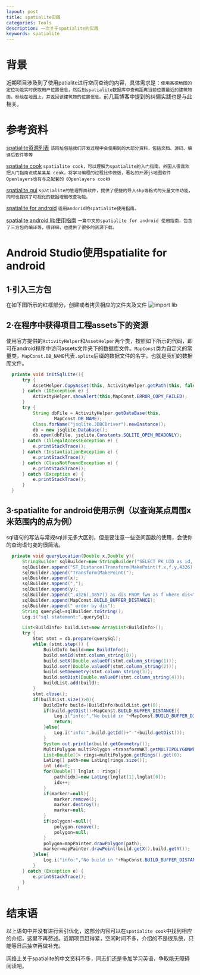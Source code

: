 ```yaml
---
layout: post
title: spatialite实践
categories: Tools
description: 一次关于spatialite的实践
keywords: spatialite
---
```


# 背景
近期项目涉及到了使用patialite进行空间查询的内容，具体需求是：`使用高德地图的定位功能实时获取用户位置信息，然后到spatialite数据库中查询距离当前位置最近的建筑物面，标绘在地图上，并返回该建筑物的位置信息。`前几篇博客中提到的纠偏实践也是与此相关。

# 参考资料
[spatialite资源列表](http://www.gaia-gis.it/spatialite-2.3/)
`该网址包括我们开发过程中会使用到的大部分资料，包括文档、源码、编译后软件等等`

[spatialite cook](http://www.gaia-gis.it/gaia-sins/spatialite-cookbook/index.html)
`spatialite cook，可以理解为spatialite的入门指南。外国人很喜欢把入门指南说成某某某 cook，将学习编程的过程比作做饭，著名的开源js地图软件Openlayers也有与之配套的《Openlayers cook》`

[spatialite gui](http://www.gaia-gis.it/gaia-sins/windows-bin-amd64/)
`spatialite的管理界面软件，提供了便捷的导入shp等格式的矢量文件功能，同时也提供了可视化的数据增删改查功能。`

[spatialite for android](https://www.gaia-gis.it/fossil/libspatialite/wiki?name=spatialite-android-tutorial)
`适用andorid的spatialite使用指南。`

[spatialite android lib使用指南](http://blog.csdn.net/gispace/article/details/8155503)
`一篇中文的spatialite for android 使用指南，包含了三方包的编译等，很详细，也提供了很多的资源下载。`

# Android Studio使用spatialite for android
## 1·引入三方包
在如下图所示的红框部分，创建或者拷贝相应的文件夹及文件
![import lib](/images/posts/tools/spatialite-test/1.png)

## 2·在程序中获得项目工程assets下的资源
使用官方提供的`ActivityHelper`和`AssetHelper`两个类，按照如下所示的代码，即可在android程序中访问assets文件夹下的数据库文件。`MapConst`类为自定义的常量类，`MapConst.DB_NAME`代表`.splite`后缀的数据文件的名字，也就是我们的数据库文件。
```java
  private void initSqlLite(){
      try {
          AssetHelper.CopyAsset(this, ActivityHelper.getPath(this, false), MapConst.DB_NAME);
      } catch (IOException e) {
          ActivityHelper.showAlert(this,MapConst.ERROR_COPY_FAILED);
      }
      try {
          String dbFile = ActivityHelper.getDataBase(this,
                  MapConst.DB_NAME);
          Class.forName("jsqlite.JDBCDriver").newInstance();
          db = new jsqlite.Database();
          db.open(dbFile, jsqlite.Constants.SQLITE_OPEN_READONLY);
      } catch (IllegalAccessException e) {
          e.printStackTrace();
      } catch (InstantiationException e) {
          e.printStackTrace();
      } catch (ClassNotFoundException e) {
          e.printStackTrace();
      } catch (Exception e) {
          e.printStackTrace();
      }
  }
```
## 3·spatialite for android使用示例（以查询某点周围x米范围内的点为例）
sql语句的写法与常规sql并无多大区别，但是要注意一些空间函数的使用，会使你的查询语句变的很简洁。
```java
  private void queryLocation(Double x,Double y){
      StringBuilder sqlBuilder=new StringBuilder("SELECT PK_UID as id, X as x, Y as y, AsText(Geometry) as geometry,");
      sqlBuilder.append("ST_Distance(Transform(MakePoint(f.x,f.y,4326),3857),");
      sqlBuilder.append("Transform(MakePoint(");
      sqlBuilder.append(x);
      sqlBuilder.append(",");
      sqlBuilder.append(y);
      sqlBuilder.append(",4326),3857)) as dis FROM fwm as f where dis<");
      sqlBuilder.append(MapConst.BUILD_BUFFER_DISTANCE);
      sqlBuilder.append(" order by dis");
      String querySql=sqlBuilder.toString();
      Log.i("sql statement:",querySql);

      List<BuildInfo> buildList=new ArrayList<BuildInfo>();
      try {
          Stmt stmt = db.prepare(querySql);
          while (stmt.step()) {
              BuildInfo build=new BuildInfo();
              build.setId(stmt.column_string(0));
              build.setX(Double.valueOf(stmt.column_string(1)));
              build.setY(Double.valueOf(stmt.column_string(2)));
              build.setGeometry(stmt.column_string(3));
              build.setDist(Double.valueOf(stmt.column_string(4)));
              buildList.add(build);
          }
          stmt.close();
          if(buildList.size()>0){
              BuildInfo build=(BuildInfo)buildList.get(0);
              if(build.getDist()>MapConst.BUILD_BUFFER_DISTANCE){
                  Log.i("info:","No build in "+MapConst.BUILD_BUFFER_DISTANCE+"meter buffer of current position.");
                  return;
              }else{
                  Log.i("info:",build.getId()+"-"+build.getDist());
              }
              System.out.println(build.getGeometry());
              MultiPolygon multiPolygon =transformWKT.getMULTIPOLYGONWktToJson(build.getGeometry(),4326);
              List<Double[]> rings=multiPolygon.getRings().get(0);
              LatLng[] path=new LatLng[rings.size()];
              int idx=0;
              for(Double[] lnglat : rings){
                  path[idx]=new LatLng(lnglat[1],lnglat[0]);
                  idx++;
              }
              if(marker!=null){
                  marker.remove();
                  marker.destroy();
                  marker=null;
              }
              if(polygon!=null){
                  polygon.remove();
                  polygon=null;
              }
              polygon=mapPainter.drawPolygon(path);
              marker=mapPainter.drawPoint(build.getX(),build.getY());
          }else{
              Log.i("info:","No build in "+MapConst.BUILD_BUFFER_DISTANCE+"meter buffer of current position.");
          }
      } catch (Exception e) {
          e.printStackTrace();
      }
    }
```

# 结束语
以上语句中并没有进行索引优化，这部分内容可以在`spatialite cook`中找到相应的介绍，这里不再赘述。近期项目赶得紧，空闲时间不多，介绍的不是很系统，只能等日后抽空再做补充。

网络上关于spatialite的中文资料不多，同志们还是多加学习英语，争取能无障碍阅读吧。
